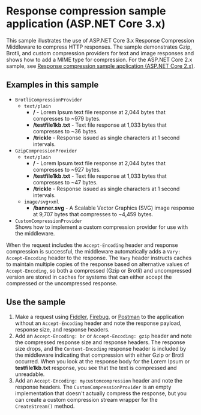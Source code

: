 # Response compression sample application (ASP.NET Core 3.x)

This sample illustrates the use of ASP.NET Core 3.x Response Compression Middleware to compress HTTP responses. The sample demonstrates Gzip, Brotli, and custom compression providers for text and image responses and shows how to add a MIME type for compression. For the ASP.NET Core 2.x sample, see [Response compression sample application (ASP.NET Core 2.x)](https://github.com/aspnet/AspNetCore.Docs/tree/master/aspnetcore/performance/response-compression/samples/2.x).

## Examples in this sample

* `BrotliCompressionProvider`
  * `text/plain`
    * **/** - Lorem Ipsum text file response at 2,044 bytes that compresses to ~979 bytes.
    * **/testfile1kb.txt** - Text file response at 1,033 bytes that compresses to ~36 bytes.
    * **/trickle** - Response issued as single characters at 1 second intervals.
* `GzipCompressionProvider`
  * `text/plain`
    * **/** - Lorem Ipsum text file response at 2,044 bytes that compresses to ~927 bytes.
    * **/testfile1kb.txt** - Text file response at 1,033 bytes that compresses to ~47 bytes.
    * **/trickle** - Response issued as single characters at 1 second intervals.
  * `image/svg+xml`
    * **/banner.svg** - A Scalable Vector Graphics (SVG) image response at 9,707 bytes that compresses to ~4,459 bytes.
* `CustomCompressionProvider`<br>Shows how to implement a custom compression provider for use with the middleware.

When the request includes the `Accept-Encoding` header and response compression is successful, the middleware automatically adds a `Vary: Accept-Encoding` header to the response. The `Vary` header instructs caches to maintain multiple copies of the response based on alternative values of `Accept-Encoding`, so both a compressed (Gzip or Brotli) and uncompressed version are stored in caches for systems that can either accept the compressed or the uncompressed response.

## Use the sample

1. Make a request using [Fiddler](https://www.telerik.com/fiddler), [Firebug](https://getfirebug.com/), or [Postman](https://www.getpostman.com/) to the application without an `Accept-Encoding` header and note the response payload, response size, and response headers.
1. Add an `Accept-Encoding: br` or `Accept-Encoding: gzip` header and note the compressed response size and response headers. The response size drops, and the `Content-Encoding` response header is included by the middleware indicating that compression with either Gzip or Brotli occurred. When you look at the response body for the Lorem Ipsum or **testfile1kb.txt** response, you see that the text is compressed and unreadable.
1. Add an `Accept-Encoding: mycustomcompression` header and note the response headers. The `CustomCompressionProvider` is an empty implementation that doesn't actually compress the response, but you can create a custom compression stream wrapper for the `CreateStream()` method.
